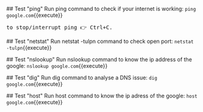 ## Test "ping"
Run ping command to check if your internet is working:
`ping google.com`{{execute}}
<pre>to stop/interrupt ping 👉 Ctrl+C. </pre>

## Test "netstat"
Run netstat -tulpn command to check open port:
`netstat -tulpn`{{execute}}

## Test "nslookup"
Run nslookup command to know the ip address of the google:
`nslookup google.com`{{execute}}

## Test "dig"
Run dig command to analyse a DNS issue:
`dig google.com`{{execute}}

## Test "host"
Run host command to know the ip adress of the google:
`host google.com`{{execute}}

